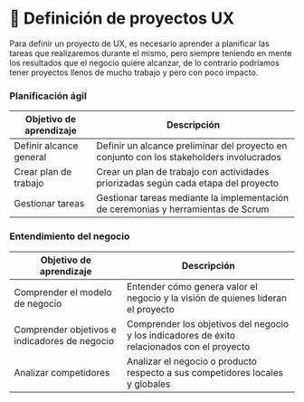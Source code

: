 # 🔴 Definición de proyectos UX

Para definir un proyecto de UX, es necesario aprender a planificar las tareas que realizaremos durante el mismo, pero siempre teniendo en mente los resultados que el negocio quiere alcanzar, de lo contrario podríamos tener proyectos llenos de mucho trabajo y pero con poco impacto.

### Planificación ágil

| Objetivo de aprendizaje | Descripción                                                                              |
| ----------------------- | ---------------------------------------------------------------------------------------- |
| Definir alcance general | Definir un alcance preliminar del proyecto en conjunto con los stakeholders involucrados |
| Crear plan de trabajo   | Crear un plan de trabajo con actividades priorizadas según cada etapa del proyecto       |
| Gestionar tareas        | Gestionar tareas mediante la implementación de ceremonias y herramientas de Scrum        |



### Entendimiento del negocio

| Objetivo de aprendizaje                       | Descripción                                                                                  |
| --------------------------------------------- | -------------------------------------------------------------------------------------------- |
| Comprender el modelo de negocio               | Entender cómo genera valor el negocio y la visión de quienes lideran el proyecto             |
| Comprender objetivos e indicadores de negocio | Comprender los objetivos del negocio y los indicadores de éxito relacionados con el proyecto |
| Analizar competidores                         | Analizar el negocio o producto respecto a sus competidores locales y globales                |
